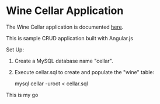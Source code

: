 # Wine Cellar Application #

The Wine Cellar application is documented [here](http://coenraets.org).

This is sample CRUD application built with Angular.js

Set Up:

1. Create a MySQL database name "cellar".
2. Execute cellar.sql to create and populate the "wine" table:

	mysql cellar -uroot < cellar.sql

This is my go
